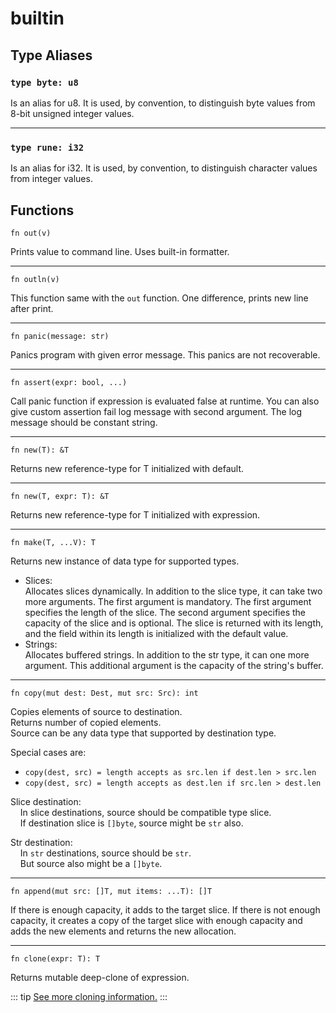 # builtin
## Type Aliases
### `type byte: u8`
Is an alias for u8. It is used, by convention, to distinguish byte values from 8-bit unsigned integer values. 

---

### `type rune: i32`
Is an alias for i32. It is used, by convention, to distinguish character values from integer values.

## Functions
```jule
fn out(v)
```
Prints value to command line. Uses built-in formatter.

---

```jule
fn outln(v)
```
This function same with the `out` function. One difference, prints new line after print. 

---

```jule
fn panic(message: str)
```
Panics program with given error message.
This panics are not recoverable.

---

```jule
fn assert(expr: bool, ...)
```
Call panic function if expression is evaluated false at runtime. You can also give custom assertion fail log message with second argument. The log message should be constant string.

---

```jule
fn new(T): &T
```
Returns new reference-type for T initialized with default.

---

```jule
fn new(T, expr: T): &T
```
Returns new reference-type for T initialized with expression.

---

```jule
fn make(T, ...V): T
```
Returns new instance of data type for supported types. 
- Slices:\
    Allocates slices dynamically.
    In addition to the slice type, it can take two more arguments. The first argument is mandatory. The first argument specifies the length of the slice. The second argument specifies the capacity of the slice and is optional. The slice is returned with its length, and the field within its length is initialized with the default value.
- Strings:\
    Allocates buffered strings. In addition to the str type, it can one more argument. This additional argument is the capacity of the string's buffer.

---

```jule
fn copy(mut dest: Dest, mut src: Src): int
```
Copies elements of source to destination.\
Returns number of copied elements.\
Source can be any data type that supported by destination type. 

Special cases are:
- `copy(dest, src) = length accepts as src.len if dest.len > src.len`
- `copy(dest, src) = length accepts as dest.len if src.len > dest.len`

Slice destination:\
&nbsp;&nbsp;&nbsp;&nbsp;In slice destinations, source should be compatible type slice.\
&nbsp;&nbsp;&nbsp;&nbsp;If destination slice is `[]byte`, source might be `str` also.

Str destination:\
&nbsp;&nbsp;&nbsp;&nbsp;In `str` destinations, source should be `str`.\
&nbsp;&nbsp;&nbsp;&nbsp;But source also might be a `[]byte`.

---

```jule
fn append(mut src: []T, mut items: ...T): []T
```
If there is enough capacity, it adds to the target slice. If there is not enough capacity, it creates a copy of the target slice with enough capacity and adds the new elements and returns the new allocation.

---

```jule
fn clone(expr: T): T
```
Returns mutable deep-clone of expression.

::: tip
[See more cloning information.](/memory/immutability#cloning)
:::
